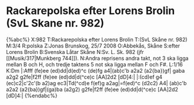 # Rackarepolska efter Lorens Brolin (SvL Skane nr. 982)

{%abc%}
X:982
T:Rackarepolska efter Lorens Brolin 
T:(SvL Skåne nr. 982)
M:3/4
R:polska
Z:Jonas Brunskog, 25/7 2008
O:Abbekås, Skåne
S:efter Lorens Brolin
B:Svenska Låtar Skåne
N:Sv. L. Sk. 982 (jfr [[Musik/317|Munkberg 744]]). 
N:Andra reprisens andra takt, not 3 ska ligga mellan B och H, och tredje taktens 5 not ska ligga mellan F och F#.
L:1/16
K:Dm
|:Afff (fe)ee (ed)dd|d(ed)^c (de)fg a4|(ab)c'b a2a2 (a2{ba})gf|
gaba a2g2 g2fe|f2ff (fe)ee (ed)dd|d(^ce)c [AA]2d2 [dD]4:|
|:(cd)ef g4 (ec)c2|c'2c'(b a2)ag ec3|Td(^cd)e f(ef)g a2ag|=f(ed)^c (d2c2) A4|
(ab)c'b a2a2 (a2{ba})gf|(ga)ba (a2g2) g2fe|f2ff (fe)ee (ed)dd|d(^ce)c [AA]2d2 [dD]4:|
{%endabc%}

